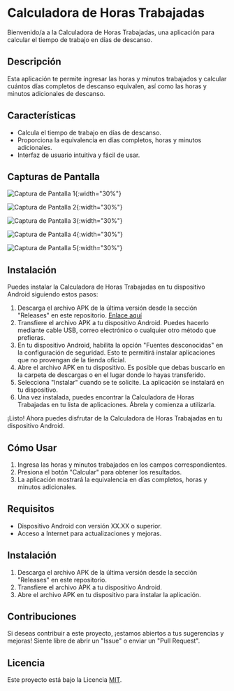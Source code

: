 # Calculadora de Horas Trabajadas

Bienvenido/a a la Calculadora de Horas Trabajadas, una aplicación para calcular el tiempo de trabajo en días de descanso.

## Descripción

Esta aplicación te permite ingresar las horas y minutos trabajados y calcular cuántos días completos de descanso equivalen, así como las horas y minutos adicionales de descanso.

## Características

- Calcula el tiempo de trabajo en días de descanso.
- Proporciona la equivalencia en días completos, horas y minutos adicionales.
- Interfaz de usuario intuitiva y fácil de usar.

## Capturas de Pantalla

![Captura de Pantalla 1](https://github.com/Brandon-Meneses/CalculadorHorasTrabajadas/blob/main/Images/Captura%20de%20pantalla%202023-08-23%20a%20la(s)%2018.22.33.png){:width="30%"}

![Captura de Pantalla 2](https://github.com/Brandon-Meneses/CalculadorHorasTrabajadas/blob/main/Images/Captura%20de%20pantalla%202023-08-23%20a%20la(s)%2018.22.55.png){:width="30%"}

![Captura de Pantalla 3](https://github.com/Brandon-Meneses/CalculadorHorasTrabajadas/blob/main/Images/Captura%20de%20pantalla%202023-08-23%20a%20la(s)%2018.23.04.png){:width="30%"}

![Captura de Pantalla 4](https://github.com/Brandon-Meneses/CalculadorHorasTrabajadas/blob/main/Images/Captura%20de%20pantalla%202023-08-23%20a%20la(s)%2018.23.18.png){:width="30%"}

![Captura de Pantalla 5](https://github.com/Brandon-Meneses/CalculadorHorasTrabajadas/blob/main/Images/Captura%20de%20pantalla%202023-08-23%20a%20la(s)%2018.23.30.png){:width="30%"}



## Instalación

Puedes instalar la Calculadora de Horas Trabajadas en tu dispositivo Android siguiendo estos pasos:

1. Descarga el archivo APK de la última versión desde la sección "Releases" en este repositorio. [Enlace aquí](enlace_al_archivo.apk)
2. Transfiere el archivo APK a tu dispositivo Android. Puedes hacerlo mediante cable USB, correo electrónico o cualquier otro método que prefieras.
3. En tu dispositivo Android, habilita la opción "Fuentes desconocidas" en la configuración de seguridad. Esto te permitirá instalar aplicaciones que no provengan de la tienda oficial.
4. Abre el archivo APK en tu dispositivo. Es posible que debas buscarlo en la carpeta de descargas o en el lugar donde lo hayas transferido.
5. Selecciona "Instalar" cuando se te solicite. La aplicación se instalará en tu dispositivo.
6. Una vez instalada, puedes encontrar la Calculadora de Horas Trabajadas en tu lista de aplicaciones. Ábrela y comienza a utilizarla.

¡Listo! Ahora puedes disfrutar de la Calculadora de Horas Trabajadas en tu dispositivo Android.


## Cómo Usar

1. Ingresa las horas y minutos trabajados en los campos correspondientes.
2. Presiona el botón "Calcular" para obtener los resultados.
3. La aplicación mostrará la equivalencia en días completos, horas y minutos adicionales.

## Requisitos

- Dispositivo Android con versión XX.XX o superior.
- Acceso a Internet para actualizaciones y mejoras.

## Instalación

1. Descarga el archivo APK de la última versión desde la sección "Releases" en este repositorio.
2. Transfiere el archivo APK a tu dispositivo Android.
3. Abre el archivo APK en tu dispositivo para instalar la aplicación.

## Contribuciones

Si deseas contribuir a este proyecto, ¡estamos abiertos a tus sugerencias y mejoras! Siente libre de abrir un "Issue" o enviar un "Pull Request".

## Licencia

Este proyecto está bajo la Licencia [MIT](LICENSE).
